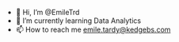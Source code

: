 - 👋 Hi, I’m @EmileTrd
- 🌱 I’m currently learning Data Analytics
- 📫 How to reach me emile.tardy@kedgebs.com

<!---
EmileTrd/EmileTrd is a ✨ special ✨ repository because its `README.md` (this file) appears on your GitHub profile.
You can click the Preview link to take a look at your changes.
--->
